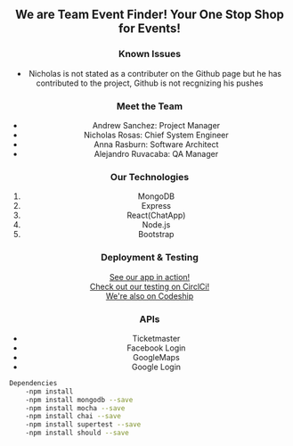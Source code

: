 <center>
<h2>We are Team Event Finder!
Your One Stop Shop for Events!</h2>
<h3>Known Issues</h3>
    <li>Nicholas is not stated as a contributer on the Github page but he has contributed to the project, Github is not recgnizing his pushes</li>
<h3>Meet the Team</h3>
<ul>
    <li>Andrew Sanchez: Project Manager</li>
    <li>Nicholas Rosas: Chief System Engineer</li>
    <li>Anna Rasburn: Software Architect</li>
    <li>Alejandro Ruvacaba: QA Manager</li>
</ul>
<h3>Our Technologies</h3>
<ol>
    <li>MongoDB</li>
    <li>Express</li>
    <li>React(ChatApp)</li>
    <li>Node.js</li>
    <li>Bootstrap</li>
</ol>
<h3>Deployment & Testing</h3>
<a href="https://event-finder-team3.herokuapp.com/index.html">See our app in action!</a>
<br>
<a href="https://circleci.com/gh/AnnieFraz/Group_Project">Check out our testing on CirclCi!</a>
<br>
<a href="https://app.codeship.com/projects/251638">We're also on Codeship</a>
<h3>APIs</h3>
<ul>
    <li>Ticketmaster</li>
    <li>Facebook Login</li>
    <li>GoogleMaps</li>
    <li>Google Login</li>
</ul>
</center>

```bash
Dependencies
    -npm install
    -npm install mongodb --save
    -npm install mocha --save
    -npm install chai --save
    -npm install supertest --save
    -npm install should --save
```
